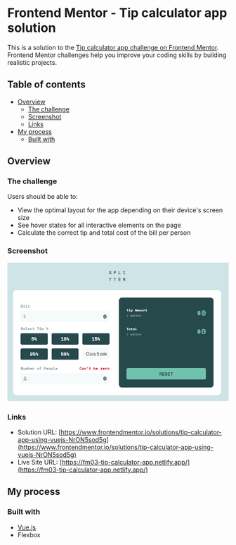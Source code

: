 # Frontend Mentor - Tip calculator app solution

This is a solution to the [Tip calculator app challenge on Frontend Mentor](https://www.frontendmentor.io/challenges/tip-calculator-app-ugJNGbJUX). Frontend Mentor challenges help you improve your coding skills by building realistic projects.

## Table of contents

- [Overview](#overview)
  - [The challenge](#the-challenge)
  - [Screenshot](#screenshot)
  - [Links](#links)
- [My process](#my-process)
  - [Built with](#built-with)

## Overview

### The challenge

Users should be able to:

- View the optimal layout for the app depending on their device's screen size
- See hover states for all interactive elements on the page
- Calculate the correct tip and total cost of the bill per person

### Screenshot

![screenshot](./screenshot.png)

### Links

- Solution URL: [https://www.frontendmentor.io/solutions/tip-calculator-app-using-vuejs-NrON5sod5g](https://www.frontendmentor.io/solutions/tip-calculator-app-using-vuejs-NrON5sod5g)
- Live Site URL: [https://fm03-tip-calculator-app.netlify.app/](https://fm03-tip-calculator-app.netlify.app/)

## My process

### Built with

- [Vue.js](https://vuejs.org/)
- Flexbox
